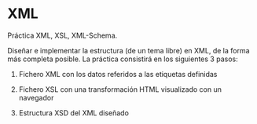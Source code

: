 XML
===

Práctica XML, XSL, XML-Schema.


Diseñar e implementar la estructura (de un tema libre) en XML, de la forma más completa posible. 
La práctica consistirá en los siguientes 3 pasos:

1) Fichero XML con los datos referidos a las etiquetas definidas 

2) Fichero XSL con una transformación HTML visualizado con un navegador 

3) Estructura XSD del XML diseñado 
